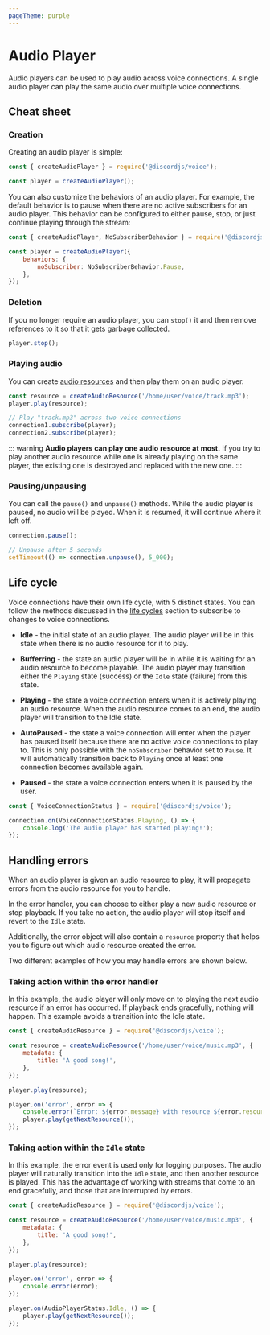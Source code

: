 ```yaml
---
pageTheme: purple
---
```


# Audio Player

Audio players can be used to play audio across voice connections. A single audio player can play the same audio over multiple voice connections.

## Cheat sheet

### Creation

Creating an audio player is simple:

```js
const { createAudioPlayer } = require('@discordjs/voice');

const player = createAudioPlayer();
```

You can also customize the behaviors of an audio player. For example, the default behavior is to pause when there are no active subscribers for an audio player. This behavior can be configured to either pause, stop, or just continue playing through the stream:

```js
const { createAudioPlayer, NoSubscriberBehavior } = require('@discordjs/voice');

const player = createAudioPlayer({
	behaviors: {
		noSubscriber: NoSubscriberBehavior.Pause,
	},
});
```

### Deletion

If you no longer require an audio player, you can `stop()` it and then remove references to it so that it gets garbage collected.

```js
player.stop();
```

### Playing audio

You can create [audio resources](./audio-resources) and then play them on an audio player.

```js
const resource = createAudioResource('/home/user/voice/track.mp3');
player.play(resource);

// Play "track.mp3" across two voice connections
connection1.subscribe(player);
connection2.subscribe(player);
```

::: warning
**Audio players can play one audio resource at most.** If you try to play another audio resource while one is already playing on the same player, the existing one is destroyed and replaced with the new one.
:::

### Pausing/unpausing

You can call the `pause()` and `unpause()` methods. While the audio player is paused, no audio will be played. When it is resumed, it will continue where it left off.

```js
connection.pause();

// Unpause after 5 seconds
setTimeout(() => connection.unpause(), 5_000);
```

## Life cycle

Voice connections have their own life cycle, with 5 distinct states. You can follow the methods discussed in the [life cycles](./life-cycles) section to subscribe to changes to voice connections.

- **Idle** - the initial state of an audio player. The audio player will be in this state when there is no audio resource for it to play.

- **Bufferring** - the state an audio player will be in while it is waiting for an audio resource to become playable. The audio player may transition either the `Playing` state (success) or the `Idle` state (failure) from this state.

- **Playing** - the state a voice connection enters when it is actively playing an audio resource. When the audio resource comes to an end, the audio player will transition to the Idle state.

- **AutoPaused** - the state a voice connection will enter when the player has paused itself because there are no active voice connections to play to. This is only possible with the `noSubscriber` behavior set to `Pause`. It will automatically transition back to `Playing` once at least one connection becomes available again.

- **Paused** - the state a voice connection enters when it is paused by the user.

```js
const { VoiceConnectionStatus } = require('@discordjs/voice');

connection.on(VoiceConnectionStatus.Playing, () => {
	console.log('The audio player has started playing!');
});
```

## Handling errors

When an audio player is given an audio resource to play, it will propagate errors from the audio resource for you to handle.

In the error handler, you can choose to either play a new audio resource or stop playback. If you take no action, the audio player will stop itself and revert to the `Idle` state.

Additionally, the error object will also contain a `resource` property that helps you to figure out which audio resource created the error.

Two different examples of how you may handle errors are shown below.

### Taking action within the error handler

In this example, the audio player will only move on to playing the next audio resource if an error has occurred. If playback ends gracefully, nothing will happen. This example avoids a transition into the Idle state.

```js
const { createAudioResource } = require('@discordjs/voice');

const resource = createAudioResource('/home/user/voice/music.mp3', {
	metadata: {
		title: 'A good song!',
	},
});

player.play(resource);

player.on('error', error => {
	console.error(`Error: ${error.message} with resource ${error.resource.metadata.title}`);
	player.play(getNextResource());
});
```

### Taking action within the `Idle` state

In this example, the error event is used only for logging purposes. The audio player will naturally transition into the `Idle` state, and then another resource is played. This has the advantage of working with streams that come to an end gracefully, and those that are interrupted by errors.

```js
const { createAudioResource } = require('@discordjs/voice');

const resource = createAudioResource('/home/user/voice/music.mp3', {
	metadata: {
		title: 'A good song!',
	},
});

player.play(resource);

player.on('error', error => {
	console.error(error);
});

player.on(AudioPlayerStatus.Idle, () => {
	player.play(getNextResource());
});
```
